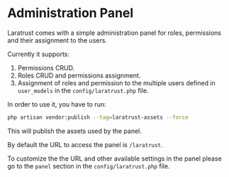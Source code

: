 # Administration Panel

Laratrust comes with a simple administration panel for roles, permissions and their assignment to the users.

Currently it supports:

1. Permissions CRUD.
2. Roles CRUD and permissions assignment.
3. Assignment of roles and permission to the multiple users defined in `user_models` in the `config/laratrust.php` file.

In order to use it, you have to run:
```bash
php artisan vendor:publish --tag=laratrust-assets --force
```
This will publish the assets used by the panel.

By default the URL to access the panel is `/laratrust`.

To customize the the URL and other available settings in the panel please go to the `panel` section in the `config/laratrust.php` file.